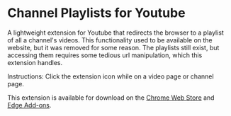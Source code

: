 # Channel Playlists for Youtube
 A lightweight extension for Youtube that redirects the browser to a playlist of all a channel's videos. This functionality used to be available on the website, but it was removed for some reason. The playlists still exist, but accessing them requires some tedious url manipulation, which this extension handles.

 Instructions:
 Click the extension icon while on a video page or channel page.

This extension is available for download on the [Chrome Web Store](https://chromewebstore.google.com/detail/channel-playlists-for-you/nfmbnooehmepkbcpalefdmonflkfjglf?authuser=0&hl=en&pli=1) and [Edge Add-ons](https://microsoftedge.microsoft.com/addons/detail/channel-playlists-for-you/pbojmeocfpiopgjbodhddlagebefbmjb).
